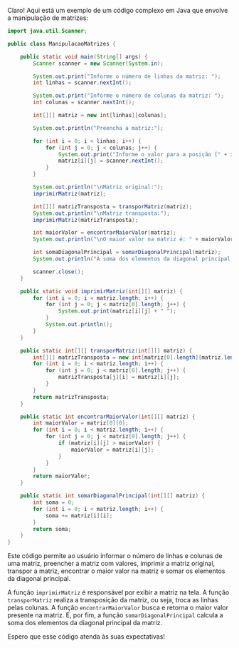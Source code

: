 Claro! Aqui está um exemplo de um código complexo em Java que envolve a manipulação de matrizes:

```java
import java.util.Scanner;

public class ManipulacaoMatrizes {

    public static void main(String[] args) {
        Scanner scanner = new Scanner(System.in);

        System.out.print("Informe o número de linhas da matriz: ");
        int linhas = scanner.nextInt();

        System.out.print("Informe o número de colunas da matriz: ");
        int colunas = scanner.nextInt();

        int[][] matriz = new int[linhas][colunas];

        System.out.println("Preencha a matriz:");

        for (int i = 0; i < linhas; i++) {
            for (int j = 0; j < colunas; j++) {
                System.out.print("Informe o valor para a posição [" + i + "][" + j + "]: ");
                matriz[i][j] = scanner.nextInt();
            }
        }

        System.out.println("\nMatriz original:");
        imprimirMatriz(matriz);

        int[][] matrizTransposta = transporMatriz(matriz);
        System.out.println("\nMatriz transposta:");
        imprimirMatriz(matrizTransposta);

        int maiorValor = encontrarMaiorValor(matriz);
        System.out.println("\nO maior valor na matriz é: " + maiorValor);

        int somaDiagonalPrincipal = somarDiagonalPrincipal(matriz);
        System.out.println("A soma dos elementos da diagonal principal é: " + somaDiagonalPrincipal);

        scanner.close();
    }

    public static void imprimirMatriz(int[][] matriz) {
        for (int i = 0; i < matriz.length; i++) {
            for (int j = 0; j < matriz[0].length; j++) {
                System.out.print(matriz[i][j] + " ");
            }
            System.out.println();
        }
    }

    public static int[][] transporMatriz(int[][] matriz) {
        int[][] matrizTransposta = new int[matriz[0].length][matriz.length];
        for (int i = 0; i < matriz.length; i++) {
            for (int j = 0; j < matriz[0].length; j++) {
                matrizTransposta[j][i] = matriz[i][j];
            }
        }
        return matrizTransposta;
    }

    public static int encontrarMaiorValor(int[][] matriz) {
        int maiorValor = matriz[0][0];
        for (int i = 0; i < matriz.length; i++) {
            for (int j = 0; j < matriz[0].length; j++) {
                if (matriz[i][j] > maiorValor) {
                    maiorValor = matriz[i][j];
                }
            }
        }
        return maiorValor;
    }

    public static int somarDiagonalPrincipal(int[][] matriz) {
        int soma = 0;
        for (int i = 0; i < matriz.length; i++) {
            soma += matriz[i][i];
        }
        return soma;
    }
}
```

Este código permite ao usuário informar o número de linhas e colunas de uma matriz, preencher a matriz com valores, imprimir a matriz original, transpor a matriz, encontrar o maior valor na matriz e somar os elementos da diagonal principal.

A função `imprimirMatriz` é responsável por exibir a matriz na tela. A função `transporMatriz` realiza a transposição da matriz, ou seja, troca as linhas pelas colunas. A função `encontrarMaiorValor` busca e retorna o maior valor presente na matriz. E, por fim, a função `somarDiagonalPrincipal` calcula a soma dos elementos da diagonal principal da matriz.

Espero que esse código atenda às suas expectativas!